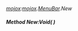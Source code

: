 _[mojox](../../modules/mojox/mojox-module.md):[mojox](../../modules/mojox/mojox-module.md).[MenuBar](../../modules/mojox/mojox-menubar.md).New_
##### Method New:Void(  )
